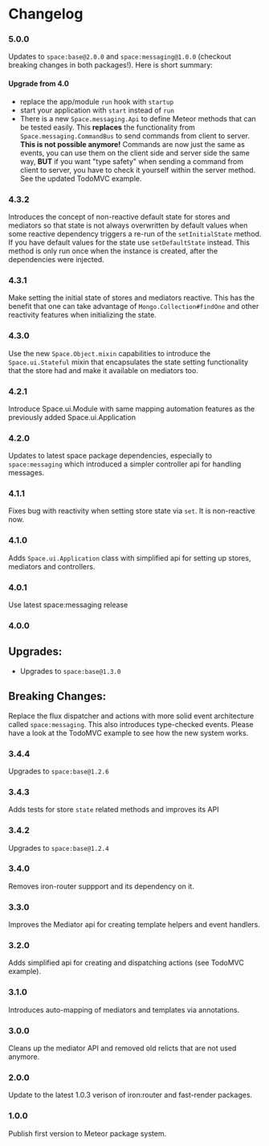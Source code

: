 Changelog
=========

### 5.0.0
Updates to `space:base@2.0.0` and `space:messaging@1.0.0` (checkout breaking
changes in both packages!). Here is short summary:

#### Upgrade from 4.0
- replace the app/module `run` hook with `startup`
- start your application with `start` instead of `run`
- There is a new `Space.messaging.Api` to define Meteor methods that can be
tested easily. This **replaces** the functionality from `Space.messaging.CommandBus`
to send commands from client to server. **This is not possible anymore!**
Commands are now just the same as events, you can use them on the client side
and server side the same way, **BUT** if you want "type safety" when sending
a command from client to server, you have to check it yourself within the server
method. See the updated TodoMVC example.

### 4.3.2
Introduces the concept of non-reactive default state for stores and mediators
so that state is not always overwritten by default values when some reactive
dependency triggers a re-run of the `setInitialState` method. If you have default
values for the state use `setDefaultState` instead. This method is only run once
when the instance is created, after the dependencies were injected.

### 4.3.1
Make setting the initial state of stores and mediators reactive. This has the
benefit that one can take advantage of `Mongo.Collection#findOne` and other reactivity
features when initializing the state.

### 4.3.0
Use the new `Space.Object.mixin` capabilities to introduce the `Space.ui.Stateful`
mixin that encapsulates the state setting functionality that the store had and make
it available on mediators too.

### 4.2.1
Introduce Space.ui.Module with same mapping automation features as the previously
added Space.ui.Application

### 4.2.0
Updates to latest space package dependencies, especially to `space:messaging`
which introduced a simpler controller api for handling messages.

### 4.1.1
Fixes bug with reactivity when setting store state via `set`. It is non-reactive now.

### 4.1.0
Adds `Space.ui.Application` class with simplified api for setting up stores,
mediators and controllers.

### 4.0.1
Use latest space:messaging release

### 4.0.0

Upgrades:
---------
- Upgrades to `space:base@1.3.0`

Breaking Changes:
----------------
Replace the flux dispatcher and actions with more solid event architecture
called `space:messaging`. This also introduces type-checked events. Please
have a look at the TodoMVC example to see how the new system works.

### 3.4.4
Upgrades to `space:base@1.2.6`

### 3.4.3
Adds tests for store `state` related methods and improves its API

### 3.4.2
Upgrades to `space:base@1.2.4`

### 3.4.0
Removes iron-router suppport and its dependency on it.

### 3.3.0
Improves the Mediator api for creating template helpers and event handlers.

### 3.2.0
Adds simplified api for creating and dispatching actions (see TodoMVC example).

### 3.1.0
Introduces auto-mapping of mediators and templates via annotations.

### 3.0.0
Cleans up the mediator API and removed old relicts that are not used anymore.

### 2.0.0
Update to the latest 1.0.3 verison of iron:router and fast-render packages.

### 1.0.0
Publish first version to Meteor package system.
